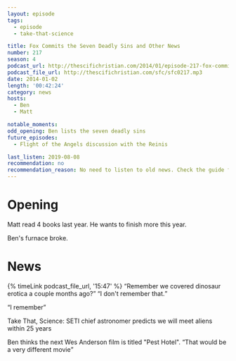```yaml
---
layout: episode
tags:
  - episode
  - take-that-science

title: Fox Commits the Seven Deadly Sins and Other News
number: 217
season: 4
podcast_url: http://thescifichristian.com/2014/01/episode-217-fox-commits-the-seven-deadly-sins-and-other-news/
podcast_file_url: http://thescifichristian.com/sfc/sfc0217.mp3
date: 2014-01-02
length: '00:42:24'
category: news
hosts:
  - Ben
  - Matt

notable_moments:
odd_opening: Ben lists the seven deadly sins
future_episodes:
  - Flight of the Angels discussion with the Reinis

last_listen: 2019-08-08
recommendation: no
recommendation_reason: No need to listen to old news. Check the guide for what's interesting in hindsight.
---
```

# Opening
Matt read 4 books last year. He wants to finish more this year. 

Ben's furnace broke.



# News

<div class="quote">
  {% timeLink podcast_file_url, '15:47' %}
  <q class="ben">Remember we covered dinosaur erotica a couple months ago?</q>
  <q class="matt">I don't remember that.</q>
</div>

<q class="archivist inline">I remember</q>

Take That, Science: SETI chief astronomer predicts we will meet aliens within 25 years 

Ben thinks the next Wes Anderson film is titled "Pest Hotel". <q class="archivist inline">That would be a very different movie</q>
